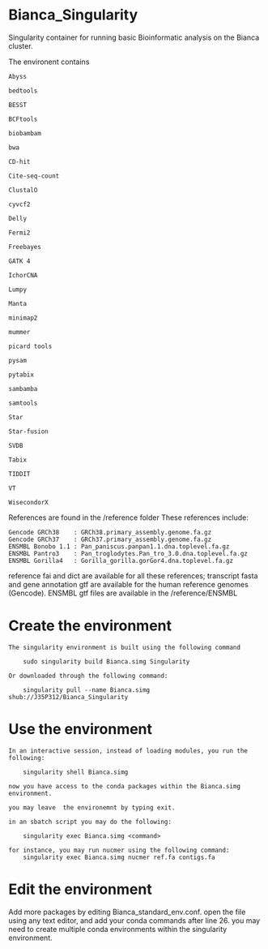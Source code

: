 # Bianca_Singularity
Singularity container for running basic Bioinformatic analysis on the Bianca cluster.

The environent contains 

	Abyss

	bedtools
	
	BESST

	BCFtools

	biobambam

	bwa
	
	CD-hit

	Cite-seq-count
	
	ClustalO
	
	cyvcf2

	Delly
	
	Fermi2
	
	Freebayes

	GATK 4

	IchorCNA

	Lumpy

	Manta

	minimap2

	mummer

	picard tools
	
	pysam
	
	pytabix

	sambamba

	samtools
	
	Star
	
	Star-fusion
	
	SVDB

	Tabix

	TIDDIT

	VT

	WisecondorX

References are found in the /reference folder These references include:

    Gencode GRCh38    : GRCh38.primary_assembly.genome.fa.gz
    Gencode GRCh37    : GRCh37.primary_assembly.genome.fa.gz
    ENSMBL Bonobo 1.1 : Pan_paniscus.panpan1.1.dna.toplevel.fa.gz
    ENSMBL Pantro3    : Pan_troglodytes.Pan_tro_3.0.dna.toplevel.fa.gz
    ENSMBL Gorilla4   : Gorilla_gorilla.gorGor4.dna.toplevel.fa.gz

reference fai and dict are available for all these references; transcript fasta and gene annotation gtf are available for the human reference genomes (Gencode).
ENSMBL gtf files are available in the /reference/ENSMBL

# Create the environment

	The singularity environment is built using the following command

		sudo singularity build Bianca.simg Singularity

	Or downloaded through the following command:

		singularity pull --name Bianca.simg shub://J35P312/Bianca_Singularity


# Use the environment

	In an interactive session, instead of loading modules, you run the  following:

		singularity shell Bianca.simg

	now you have access to the conda packages within the Bianca.simg environment.
	
	you may leave  the environemnt by typing exit.

    in an sbatch script you may do the following:

        singularity exec Bianca.simg <command>

    for instance, you may run nucmer using the following command:
        singularity exec Bianca.simg nucmer ref.fa contigs.fa


# Edit the  environment

Add more packages by editing Bianca_standard_env.conf. open the file using any text editor, and add your conda commands
after line 26. you may need to create multiple conda environments within the singularity environment.
